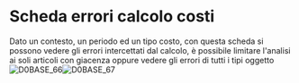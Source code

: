 # Scheda errori calcolo costi
Dato un contesto, un periodo ed un tipo costo, con questa scheda si possono vedere gli errori intercettati dal calcolo, è possibile limitare l'analisi ai soli articoli con giacenza oppure vedere gli errori di tutti i tipi oggetto
![D0BASE_66](http://doc.smeup.com/immagini/MBDOC_SCH-D0ERRO/D0BASE_66.png)![D0BASE_67](http://doc.smeup.com/immagini/MBDOC_SCH-D0ERRO/D0BASE_67.png)